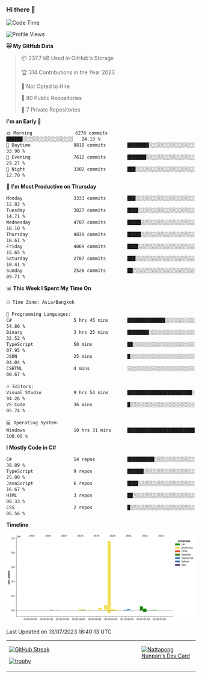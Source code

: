 ### Hi there 👋

<!--START_SECTION:waka-->
![Code Time](http://img.shields.io/badge/Code%20Time-669%20hrs%2044%20mins-blue)

![Profile Views](http://img.shields.io/badge/Profile%20Views-0-blue)

**🐱 My GitHub Data** 

> 📦 237.7 kB Used in GitHub's Storage 
 > 
> 🏆 314 Contributions in the Year 2023
 > 
> 🚫 Not Opted to Hire
 > 
> 📜 80 Public Repositories 
 > 
> 🔑 7 Private Repositories 
 > 
**I'm an Early 🐤** 

```text
🌞 Morning                6276 commits        ██████░░░░░░░░░░░░░░░░░░░   24.13 % 
🌆 Daytime                8818 commits        ████████░░░░░░░░░░░░░░░░░   33.90 % 
🌃 Evening                7612 commits        ███████░░░░░░░░░░░░░░░░░░   29.27 % 
🌙 Night                  3302 commits        ███░░░░░░░░░░░░░░░░░░░░░░   12.70 % 
```
📅 **I'm Most Productive on Thursday** 

```text
Monday                   3333 commits        ███░░░░░░░░░░░░░░░░░░░░░░   12.82 % 
Tuesday                  3827 commits        ████░░░░░░░░░░░░░░░░░░░░░   14.71 % 
Wednesday                4707 commits        █████░░░░░░░░░░░░░░░░░░░░   18.10 % 
Thursday                 4839 commits        █████░░░░░░░░░░░░░░░░░░░░   18.61 % 
Friday                   4069 commits        ████░░░░░░░░░░░░░░░░░░░░░   15.65 % 
Saturday                 2707 commits        ███░░░░░░░░░░░░░░░░░░░░░░   10.41 % 
Sunday                   2526 commits        ██░░░░░░░░░░░░░░░░░░░░░░░   09.71 % 
```


📊 **This Week I Spent My Time On** 

```text
🕑︎ Time Zone: Asia/Bangkok

💬 Programming Languages: 
C#                       5 hrs 45 mins       ██████████████░░░░░░░░░░░   54.80 % 
Binary                   3 hrs 25 mins       ████████░░░░░░░░░░░░░░░░░   32.52 % 
TypeScript               50 mins             ██░░░░░░░░░░░░░░░░░░░░░░░   07.95 % 
JSON                     25 mins             █░░░░░░░░░░░░░░░░░░░░░░░░   04.04 % 
CSHTML                   4 mins              ░░░░░░░░░░░░░░░░░░░░░░░░░   00.67 % 

🔥 Editors: 
Visual Studio            9 hrs 54 mins       ████████████████████████░   94.26 % 
VS Code                  36 mins             █░░░░░░░░░░░░░░░░░░░░░░░░   05.74 % 

💻 Operating System: 
Windows                  10 hrs 31 mins      █████████████████████████   100.00 % 
```

**I Mostly Code in C#** 

```text
C#                       14 repos            ██████████░░░░░░░░░░░░░░░   38.89 % 
TypeScript               9 repos             ██████░░░░░░░░░░░░░░░░░░░   25.00 % 
JavaScript               6 repos             ████░░░░░░░░░░░░░░░░░░░░░   16.67 % 
HTML                     3 repos             ██░░░░░░░░░░░░░░░░░░░░░░░   08.33 % 
CSS                      2 repos             █░░░░░░░░░░░░░░░░░░░░░░░░   05.56 % 
```



**Timeline**

![Lines of Code chart](https://raw.githubusercontent.com/aixasz/aixasz/main/assets/bar_graph.png)


 Last Updated on 13/07/2023 18:40:13 UTC
<!--END_SECTION:waka-->

<table>
<tr>
<td width="70%" valign="top">
 
 [![GitHub Streak](http://github-readme-streak-stats.herokuapp.com?user=aixasz&theme=github-dark&hide_border=true&date_format=%5BY%20%5DM%20j)](https://git.io/streak-stats)

 [![trophy](https://github-profile-trophy.vercel.app/?username=aixasz&theme=onedark)](https://github.com/ryo-ma/github-profile-trophy)
 </td>
<td width="30%" valign="top">
 
<a href="https://app.daily.dev/aixasz"><img src="https://api.daily.dev/devcards/403207936e6547c9a85ea449e9f3abe8.png?r=re8" alt="Nattapong Nunpan's Dev Card"/></a>

 </td>
</tr>
</table>
 
